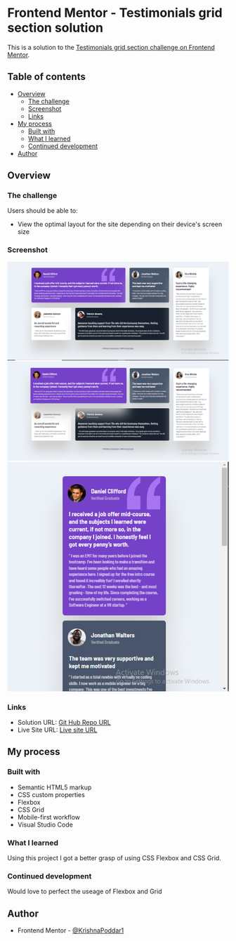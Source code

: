 # Frontend Mentor - Testimonials grid section solution

This is a solution to the [Testimonials grid section challenge on Frontend Mentor](https://www.frontendmentor.io/challenges/testimonials-grid-section-Nnw6J7Un7). 

## Table of contents

- [Overview](#overview)
  - [The challenge](#the-challenge)
  - [Screenshot](#screenshot)
  - [Links](#links)
- [My process](#my-process)
  - [Built with](#built-with)
  - [What I learned](#what-i-learned)
  - [Continued development](#continued-development)
- [Author](#author)


## Overview

### The challenge

Users should be able to:

- View the optimal layout for the site depending on their device's screen size

### Screenshot

![Desktop View](output/desktopview.PNG)
![Active Desktop View](output/desktopview(active).PNG)
![Mobile view](output/mobileview.PNG)

### Links

- Solution URL: [Git Hub Repo URL](https://github.com/KrishnaPoddar1/reviewtemplate.git)
- Live Site URL: [Live site URL](https://krishnapoddar1.github.io/reviewtemplate/)

## My process

### Built with

- Semantic HTML5 markup
- CSS custom properties
- Flexbox
- CSS Grid
- Mobile-first workflow
- Visual Studio Code

### What I learned

Using this project I got a better grasp of using CSS Flexbox and CSS Grid. 

### Continued development

Would love to perfect the useage of Flexbox and Grid

## Author

- Frontend Mentor - [@KrishnaPoddar1](https://www.frontendmentor.io/profile/KrishnaPoddar1)
